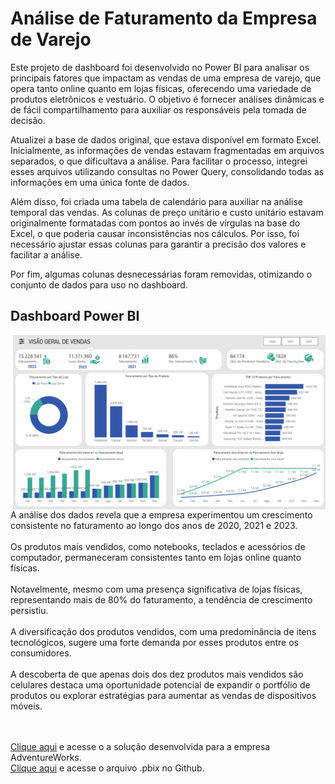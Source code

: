 # Análise de Faturamento da Empresa de Varejo
Este projeto de dashboard foi desenvolvido no Power BI para analisar os principais fatores que impactam as vendas de uma empresa de varejo, que opera tanto online quanto em lojas físicas, oferecendo uma variedade de produtos eletrônicos e vestuário. O objetivo é fornecer análises dinâmicas e de fácil compartilhamento para auxiliar os responsáveis pela tomada de decisão.

Atualizei a base de dados original, que estava disponível em formato Excel. Inicialmente, as informações de vendas estavam fragmentadas em arquivos separados, o que dificultava a análise. Para facilitar o processo, integrei esses arquivos utilizando consultas no Power Query, consolidando todas as informações em uma única fonte de dados.

Além disso, foi criada uma tabela de calendário para auxiliar na análise temporal das vendas. As colunas de preço unitário e custo unitário estavam originalmente formatadas com pontos ao invés de vírgulas na base do Excel, o que poderia causar inconsistências nos cálculos. Por isso, foi necessário ajustar essas colunas para garantir a precisão dos valores e facilitar a análise.

Por fim, algumas colunas desnecessárias foram removidas, otimizando o conjunto de dados para uso no dashboard.


## Dashboard Power BI
<img align="right" width="500"  src="https://github.com/marcospaulo-marcos/ProjetoVarejo/blob/main/Imagens/painel_principal.png?raw=true">
A análise dos dados revela que a empresa experimentou um crescimento consistente no faturamento ao longo dos anos de 2020, 2021 e 2023. 
<br><br>
Os produtos mais vendidos, como notebooks, teclados e acessórios de computador, permaneceram consistentes tanto em lojas online quanto físicas. 
<br><br>
Notavelmente, mesmo com uma presença significativa de lojas físicas, representando mais de 80% do faturamento, a tendência de crescimento persistiu.
<br><br>
A diversificação dos produtos vendidos, com uma predominância de itens tecnológicos, sugere uma forte demanda por esses produtos entre os consumidores. 
<br><br>
A descoberta de que apenas dois dos dez produtos mais vendidos são celulares destaca uma oportunidade potencial de expandir o portfólio de produtos ou explorar estratégias para aumentar as vendas de dispositivos móveis.


<br><br>
<a href="https://app.powerbi.com/view?r=eyJrIjoiZmNiNjllM2YtN2E4Zi00YWZlLTljMjAtNzdkNzc1NDg0NWQ3IiwidCI6IjVhMTM3NTBmLWFjZWUtNDllYS1iYTFmLWQ0YjQzZjUyZGI0MiJ9" target="_blank">Clique aqui</a> e acesse o a solução desenvolvida para a empresa AdventureWorks.
<br>
<a href="" target="_blank">Clique aqui</a> e acesse o arquivo .pbix no Github.
<br><br>
